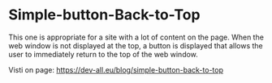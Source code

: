 # Simple-button-Back-to-Top
This one is appropriate for a site with a lot of content on the page. When the web window is not displayed at the top, a button is displayed that allows the user to immediately return to the top of the web window.

Visti on page: https://dev-all.eu/blog/simple-button-back-to-top
